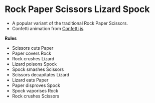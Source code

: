 # Rock Paper Scissors Lizard Spock
* A popular variant of the traditional Rock Paper Scissors.
* Confetti animation from <a href='https://www.cssscript.com/confetti-falling-animation/' target='_blank'>Confetti.js</a>.

**Rules**
* Scissors cuts Paper
* Paper covers Rock
* Rock crushes Lizard
* Lizard poisons Spock
* Spock smashes Scissors
* Scissors decapitates Lizard
* Lizard eats Paper
* Paper disproves Spock
* Spock vaporises Rock
* Rock crushes Scissors
